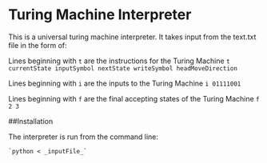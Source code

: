 # Turing Machine Interpreter

This is a universal turing machine interpreter. It takes input from the text.txt file in the form of:

Lines beginning with `t` are the instructions for the Turing Machine
`t currentState inputSymbol nextState writeSymbol headMoveDirection`

Lines beginning with `i` are the inputs to the Turing Machine
`i 01111001`

Lines beginning with `f` are the final accepting states of the Turing Machine
`f 2 3`

##Installation

The interpreter is run from the command line:

	`python < _inputFile_`
